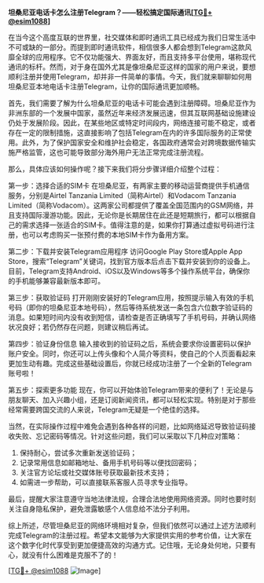 **坦桑尼亚电话卡怎么注册Telegram？——轻松搞定国际通讯[[TG💪+ @esim1088](https://t.me/s/esim1088)]**

在当今这个高度互联的世界里，社交媒体和即时通讯工具已经成为我们日常生活中不可或缺的一部分。而提到即时通讯软件，相信很多人都会想到Telegram这款风靡全球的应用程序。它不仅功能强大、界面友好，而且支持多平台使用，堪称现代通讯的标杆。然而，对于身在国外尤其是像坦桑尼亚这样的国家的用户来说，要想顺利注册并使用Telegram，却并非一件简单的事情。今天，我们就来聊聊如何用坦桑尼亚本地电话卡注册Telegram，让你的国际通讯更加顺畅。

首先，我们需要了解为什么坦桑尼亚的电话卡可能会遇到注册障碍。坦桑尼亚作为非洲东部的一个发展中国家，虽然近年来经济发展迅速，但其互联网基础设施建设仍处于发展阶段。因此，在某些地区或特定时间段内，网络连接可能不稳定，或者存在一定的限制措施，这直接影响了包括Telegram在内的许多国际服务的正常使用。此外，为了保护国家安全和维护社会稳定，各国政府通常会对跨境数据传输实施严格监管，这也可能导致部分海外用户无法正常完成注册流程。

那么，具体应该如何操作呢？接下来我们将分步骤详细介绍整个过程：

第一步：选择合适的SIM卡
在坦桑尼亚，有两家主要的移动运营商提供手机通信服务，分别是Airtel Tanzania Limited（简称Airtel）和Vodacom Tanzania Limited（简称Vodacom）。这两家公司都提供了覆盖全国范围内的GSM网络，并且支持国际漫游功能。因此，无论你是长期居住在此还是短期旅行，都可以根据自己的需求选择一张适合的SIM卡。值得注意的是，如果你打算通过虚拟号码进行注册，也可以考虑购买一张预付费的本地SIM卡作为备用方案。

第二步：下载并安装Telegram应用程序
访问Google Play Store或Apple App Store，搜索“Telegram”关键词，找到官方版本后点击下载并安装到你的设备上。目前，Telegram支持Android、iOS以及Windows等多个操作系统平台，确保你的手机能够兼容最新版本即可。

第三步：获取验证码
打开刚刚安装好的Telegram应用，按照提示输入有效的手机号码（即你的坦桑尼亚本地号码），然后等待系统发送一条包含六位数字验证码的消息。如果短时间内没有收到短信，请检查是否正确填写了手机号码，并确认网络状况良好；若仍然存在问题，则建议稍后再试。

第四步：验证身份信息
输入接收到的验证码之后，系统会要求你设置密码以保护账户安全。同时，你还可以上传头像和个人简介等资料，使自己的个人页面看起来更加生动有趣。完成这些基础设置后，你就已经成功注册了一个全新的Telegram账号啦！

第五步：探索更多功能
现在，你可以开始体验Telegram带来的便利了！无论是与朋友聊天、加入兴趣小组，还是订阅新闻资讯，都可以轻松实现。特别是对于那些经常需要跨国交流的人来说，Telegram无疑是一个绝佳的选择。

当然，在实际操作过程中难免会遇到各种各样的问题，比如网络延迟导致验证码接收失败、忘记密码等情况。针对这些问题，我们可以采取以下几种应对策略：
1. 保持耐心，尝试多次重新发送验证码；
2. 记录常用信息如邮箱地址、备用手机号码等以便找回密码；
3. 关注官方论坛或社交媒体账号获取最新技术支持；
4. 如需进一步帮助，可以直接联系客服人员寻求专业指导。

最后，提醒大家注意遵守当地法律法规，合理合法地使用网络资源。同时也要时刻关注自身隐私保护，避免泄露敏感个人信息给不法分子利用。

综上所述，尽管坦桑尼亚的网络环境相对复杂，但我们依然可以通过上述方法顺利完成Telegram的注册过程。希望本文能够为大家提供实用的参考价值，让大家在这个数字化时代享受到更加便捷高效的沟通方式。记住哦，无论身处何地，只要有心，就没有什么困难是克服不了的！

[[TG💪+ @esim1088](https://t.me/s/esim1088) ![Image](https://i.postimg.cc/4NQfJmqS/Snipaste-2025-05-13-00-14-12.png)]